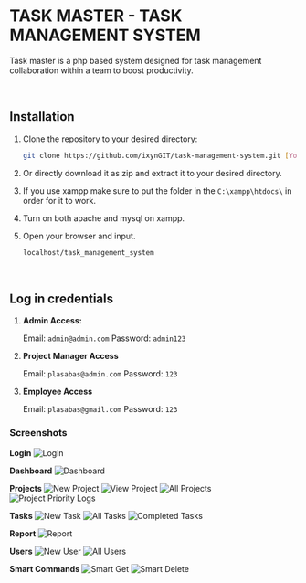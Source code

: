 # TASK MASTER - TASK MANAGEMENT SYSTEM
Task master is a php based system designed for task management collaboration within a team to boost productivity.  

<br />

## Installation

1. Clone the repository to your desired directory:
   ```bash
   git clone https://github.com/ixynGIT/task-management-system.git [YourDirectoryName]
    ```
2. Or directly download it as zip and extract it to your desired directory.
    
3. If you use xampp make sure to put the folder in the `C:\xampp\htdocs\` in order for it to work.

4. Turn on both apache and mysql on xampp.

5. Open your browser and input.
    ```bash
    localhost/task_management_system
    ```

<br />

## Log in credentials

 1. **Admin Access:**
    
    Email: ```admin@admin.com```  Password: ```admin123```


2. **Project Manager Access**

    Email: ```plasabas@admin.com```  Password: ```123```



3. **Employee Access**

    Email: ```plasabas@gmail.com```  Password: ```123```



### Screenshots

**Login**
![Login](screenshots/login.png)

**Dashboard**
![Dashboard](screenshots/dashboard.png)

**Projects**
![New Project](screenshots/newProject.png)
![View Project](screenshots/viewProject.png)
![All Projects](screenshots/allProjects.png)
![Project Priority Logs](screenshots/projectPriorityLogs.png)


**Tasks**
![New Task](screenshots/newTask.png)
![All Tasks](screenshots/allTasks.png)
![Completed Tasks](screenshots/completedTasks.png)

**Report**
![Report](screenshots/reports.png)

**Users**
![New User](screenshots/newUser.png)
![All Users](screenshots/allUsers.png)

**Smart Commands**
![Smart Get](screenshots/smartGet.png)
![Smart Delete](screenshots/smartDelete.png)



